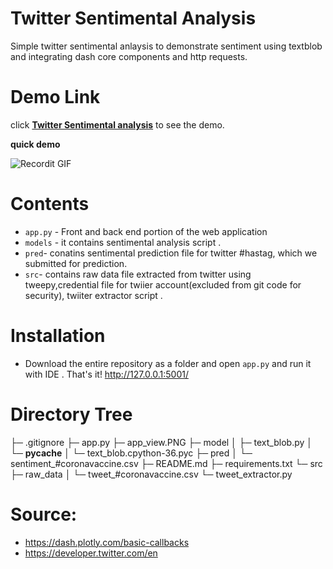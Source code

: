 # Twitter Sentimental Analysis 

Simple twitter sentimental anlaysis  to demonstrate sentiment using textblob  and integrating dash core components and http requests. 

# Demo Link 


click <a href="https://youtu.be/3Ecmhl2sE2U" target="_blank">**Twitter Sentimental analysis**</a> to see the demo.

**quick demo**

![Recordit GIF](http://g.recordit.co/fTmfdPxs17.gif)


# Contents

* ```app.py``` - Front and back end portion of the web application 
* ```models``` - it contains sentimental analysis script .
* ```pred```- conatins sentimental prediction file for twitter #hastag, which we submitted for prediction.
* ```src```- contains raw data file extracted from twitter using tweepy,credential file for twiier account(excluded from git code for security), twiiter extractor script  .

# Installation

* Download the entire repository as a folder and open ```app.py``` and run it with IDE . That's it!
   http://127.0.0.1:5001/
   

# Directory Tree

├─ .gitignore
├─ app.py
├─ app_view.PNG
├─ model
│  ├─ text_blob.py
│  └─ __pycache__
│     └─ text_blob.cpython-36.pyc
├─ pred
│  └─ sentiment_#coronavaccine.csv
├─ README.md
├─ requirements.txt
└─ src
   ├─ raw_data
   │  └─ tweet_#coronavaccine.csv
   └─ tweet_extractor.py

# Source: 

 *  https://dash.plotly.com/basic-callbacks
 *  https://developer.twitter.com/en